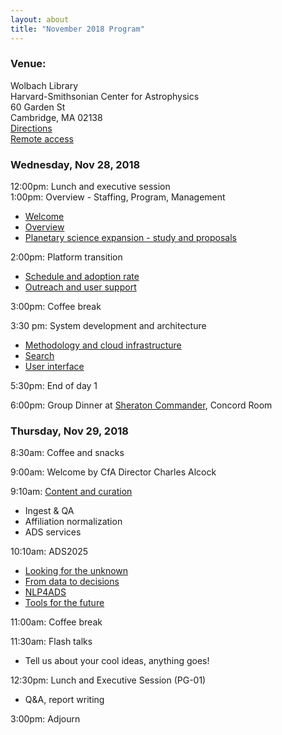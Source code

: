 ```yaml
---
layout: about
title: "November 2018 Program"
---
```


### Venue:
Wolbach Library  
Harvard-Smithsonian Center for Astrophysics  
60 Garden St  
Cambridge, MA 02138  
[Directions](https://www.cfa.harvard.edu/about/directions-cfa-60-garden-street)  
[Remote access](https://hangouts.google.com/hangouts/_/cfa.harvard.edu/adsug)

### Wednesday, Nov 28, 2018
12:00pm: Lunch and executive session  
1:00pm: Overview - Staffing, Program, Management 
- [Welcome](https://drive.google.com/a/cfa.harvard.edu/file/d/16HONOB_d0XQnZrITnwfLYZTuVbvu5K-B/view?usp=sharing)
- [Overview](https://drive.google.com/a/cfa.harvard.edu/file/d/1TV3AjJrTMskPqpOxSqr8wNvTFroCIFGq/view?usp=sharing)
- [Planetary science expansion - study and proposals](https://drive.google.com/a/cfa.harvard.edu/file/d/1GFVhrWpsUctGMw_DpK7gLSILtbDgnj_g/view?usp=sharing)

2:00pm: Platform transition
- [Schedule and adoption rate](https://drive.google.com/a/cfa.harvard.edu/file/d/1IkCpOgCPakhUHIJsSopTad-pp9mhdegD/view?usp=sharing)
- [Outreach and user support](https://drive.google.com/a/cfa.harvard.edu/file/d/1FVlngWM6x4pYMXtmhdsTzNykjMlSY8mt/view?usp=sharing)

3:00pm: Coffee break

3:30 pm: System development and architecture
- [Methodology and cloud infrastructure](https://drive.google.com/a/cfa.harvard.edu/file/d/1S1YCo66mim9VRDK-OvBUX2w5r29OR72P/view?usp=sharing)
- [Search](https://drive.google.com/a/cfa.harvard.edu/file/d/1UpXagIoL2m6qMns1gs3WP25ZPssxEKUW/view?usp=sharing)
- [User interface](https://drive.google.com/a/cfa.harvard.edu/file/d/1joVbuAfRTVsIdimvbBXYzakoP6Qqo7e0/view?usp=sharing)

5:30pm: End of day 1

6:00pm: Group Dinner at [Sheraton Commander](https://goo.gl/maps/bhnYnSq2gPt), Concord Room

### Thursday, Nov 29, 2018
8:30am: Coffee and snacks

9:00am: Welcome by CfA Director Charles Alcock

9:10am: [Content and curation](https://drive.google.com/a/cfa.harvard.edu/file/d/1j9G45kWuEETIIxsrVKLbhKjkc-hPA8jE/view?usp=sharing)
- Ingest & QA
- Affiliation normalization
- ADS services

10:10am: ADS2025
- [Looking for the unknown](https://drive.google.com/a/cfa.harvard.edu/file/d/1-K7LRsRfqcTM_ku6CnIOTgbYp1wtNDz9/view?usp=sharing)
- [From data to decisions](https://drive.google.com/a/cfa.harvard.edu/file/d/1-K7LRsRfqcTM_ku6CnIOTgbYp1wtNDz9/view?usp=sharing)
- [NLP4ADS](https://drive.google.com/a/cfa.harvard.edu/file/d/1wNwGYSMUsVIoQXk9QXCLHeS2k9SJBREz/view?usp=sharing)
- [Tools for the future](https://drive.google.com/a/cfa.harvard.edu/file/d/1rJWLLCDePGnhRZMyTF7SnWbZHKANt1KN/view?usp=sharing)

11:00am: Coffee break

11:30am: Flash talks
- Tell us about your cool ideas, anything goes!

12:30pm: Lunch and Executive Session (PG-01)
- Q&A, report writing

3:00pm: Adjourn


